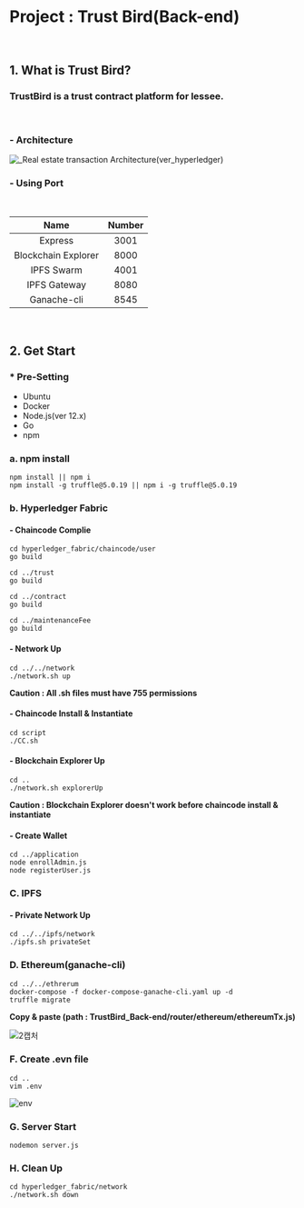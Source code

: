 # Project : Trust  Bird(Back-end)<br>

<br>
     

## 1. What is Trust Bird?

###   TrustBird is a trust contract platform for lessee. 

<br>


###  - Architecture



![_Real estate transaction Architecture(ver_hyperledger)](https://user-images.githubusercontent.com/65533287/99356460-89408800-28ed-11eb-8520-49c6db65bed3.jpg)



### - Using Port

<br>

|        Name         | Number |
| :-----------------: | :----: |
|       Express       |  3001  |
| Blockchain Explorer |  8000  |
|     IPFS Swarm      |  4001  |
|    IPFS Gateway     |  8080  |
|     Ganache-cli     |  8545  |

<br>

## 2. Get Start

### * Pre-Setting

- Ubuntu
- Docker
- Node.js(ver 12.x)
- Go
- npm



### a. npm install

```
npm install || npm i
npm install -g truffle@5.0.19 || npm i -g truffle@5.0.19
```



### b. Hyperledger Fabric

#### - Chaincode Complie 

```
cd hyperledger_fabric/chaincode/user
go build

cd ../trust
go build

cd ../contract
go build

cd ../maintenanceFee
go build
```



#### - Network Up

```
cd ../../network
./network.sh up
```

**Caution : All .sh files must have 755 permissions**

#### - Chaincode Install & Instantiate

```
cd script
./CC.sh
```



#### - Blockchain Explorer Up

```
cd ..
./network.sh explorerUp
```

**Caution : Blockchain Explorer doesn't work before chaincode install & instantiate**



#### - Create Wallet

```
cd ../application
node enrollAdmin.js
node registerUser.js
```



### C. IPFS

#### - Private Network Up

```
cd ../../ipfs/network
./ipfs.sh privateSet
```



### D. Ethereum(ganache-cli)

```
cd ../../ethrerum
docker-compose -f docker-compose-ganache-cli.yaml up -d
truffle migrate
```

**Copy & paste (path : TrustBird_Back-end/router/ethereum/ethereumTx.js)**

![2캡처](https://user-images.githubusercontent.com/65533287/99360124-78931080-28f3-11eb-8cbf-a51dba8e25f8.PNG)



### F. Create .evn file

```
cd ..
vim .env
```

![env](https://user-images.githubusercontent.com/65533287/106148829-df1e8f80-61bc-11eb-9886-522f740baee0.PNG)



### G. Server Start

```
nodemon server.js
```



### H. Clean Up

```
cd hyperledger_fabric/network
./network.sh down
```

